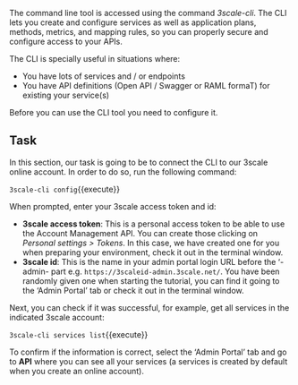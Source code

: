 The command line tool is accessed using the command *3scale-cli*. The CLI lets you create and configure services as well as application plans, methods, metrics, and mapping rules, so you can properly secure and configure access to your APIs.

The CLI is specially useful in situations where:

* You have lots of services and / or endpoints
* You have API definitions (Open API / Swagger or RAML formaT) for existing your service(s)

Before you can use the CLI tool you need to configure it.

## Task
In this section, our task is going to be to connect the CLI to our 3scale online account. In order to do so, run the following command:

`3scale-cli config`{{execute}}

When prompted, enter your 3scale access token and id:

* **3scale access token**: This is a personal access token to be able to use the Account Management API. You can create those clicking on *Personal settings > Tokens*. In this case, we have created one for you when preparing your environment, check it out in the terminal window.
* **3scale id**: This is the name in your admin portal login URL before the ‘-admin- part e.g. `https://3scaleid-admin.3scale.net/`. You have been randomly given one when starting the tutorial, you can find it going to the ‘Admin Portal’ tab or check it out in the terminal window.

Next, you can check if it was successful, for example, get all services in the indicated 3scale account:

`3scale-cli services list`{{execute}}

To confirm if the information is correct, select the ‘Admin Portal’ tab and go to **API** where you can see all your services (a services is created by default when you create an online account).
